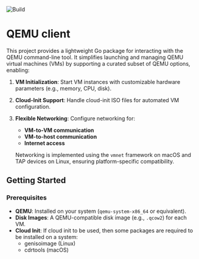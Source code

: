 ![Build](https://github.com/q-controller/qemu-client/actions/workflows/build.yml/badge.svg)

# QEMU client

This project provides a lightweight Go package for interacting with the QEMU command-line tool. It simplifies launching and managing QEMU virtual machines (VMs) by supporting a curated subset of QEMU options, enabling:

1. **VM Initialization**: Start VM instances with customizable hardware parameters (e.g., memory, CPU, disk).
2. **Cloud-Init Support**: Handle cloud-init ISO files for automated VM configuration.
3. **Flexible Networking**: Configure networking for:
   - **VM-to-VM communication**
   - **VM-to-host communication**
   - **Internet access**
   
   Networking is implemented using the `vmnet` framework on macOS and TAP devices on Linux, ensuring platform-specific compatibility.

## Getting Started

### Prerequisites
- **QEMU**: Installed on your system (`qemu-system-x86_64` or equivalent).
- **Disk Images**: A QEMU-compatible disk image (e.g., `.qcow2`) for each VM.
- **Cloud Init**: If cloud init to be used, then some packages are required to be installed on a system:
  * genisoimage (Linux)
  * cdrtools (macOS)

